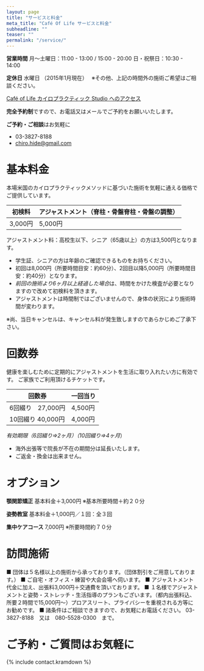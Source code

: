```yaml
---
layout: page
title: "サービスと料金"
meta_title: "Café Of Life サービスと料金"
subheadline: ""
teaser: ""
permalink: "/service/"
---
```

**営業時間**
月〜土曜日：11:00 - 13:00 / 15:00 - 20:00
日・祝祭日：10:30 - 14:00

**定休日**
水曜日
（2015年1月現在）　
※その他、上記の時間外の施術ご希望はご相談ください。

[Café of Life カイロプラクティック Studio へのアクセス](/access/)

**完全予約制**ですので、お電話又はメールでご予約をお願いいたします。

**ご予約・ご相談**はお気軽に
- 03-3827-8188
- <chiro.hide@gmail.com>

基本料金
=============================

本場米国のカイロプラクティックメソッドに基づいた施術を気軽に通える価格でご提供しています。

| 初検料  | アジャストメント（脊柱・骨盤脊柱・骨盤の調整）|
|---------|-----------------------------------------------|
| 3,000円 | 5,000円                                       |


アジャストメント料：高校生以下、シニア（65歳以上）の方は3,500円となります。

- 学生証、シニアの方は年齢のご確認できるものをお持ちください。
- 初回は8,000円（所要時間目安：約60分）、2回目以降5,000円（所要時間目安：約40分）となります。
- *前回の施術より6ヶ月以上経過した場合*は、時間をかけた検査が必要となりますので改めて初検料を頂きます。
- アジャストメントは時間制ではございませんので、身体の状況により施術時間が変わります。

※尚、当日キャンセルは、キャンセル料が発生致しますのであらかじめご了承下さい。

回数券
=============================

健康を楽しむために定期的にアジャストメントを生活に取り入れたい方に有効です。
ご家族でご利用頂けるチケットです。

| 回数券            | 一回当り |
|-------------------|----------|
| 6回綴り　27,000円 | 4,500円  |
| 10回綴り 40,000円 | 4,000円  |

*有効期限（6回綴り⇒2ヶ月）（10回綴り⇒4ヶ月*）
- 海外出張等で院長が不在の期間分は延長いたします。
- ご返金・換金は出来ません。

オプション
=============================

**顎関節矯正** 基本料金＋3,000円
※基本所要時間＋約２０分

**姿勢教室** 基本料金＋1,000円／１回：全３回

**集中ケアコース** 7,000円
※所要時間約７０分

訪問施術
=============================

■ 団体は５名様以上の施術から承っております。（団体割引をご用意しております。）
■ ご自宅・オフィス・練習や大会会場へ伺います。
■ アジャストメント代金に加え、出張料3,000円＋交通費を頂いております。
■ １名様でアジャストメントと姿勢・ストレッチ・生活指導のプランもございます。（都内出張料込、所要２時間で15,000円～）プロアスリート、プライバシーを重視される方等にお勧めです。
■ 諸条件はご相談できますので、お気軽にお電話ください。
03-3827-8188　又は　080-5528-0300　まで。

ご予約・ご質問はお気軽に
=============================

{% include contact.kramdown %}
